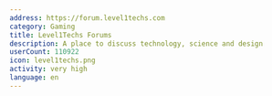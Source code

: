 ```yaml
---
address: https://forum.level1techs.com
category: Gaming
title: Level1Techs Forums
description: A place to discuss technology, science and design
userCount: 110922
icon: level1techs.png
activity: very high
language: en
---
```

